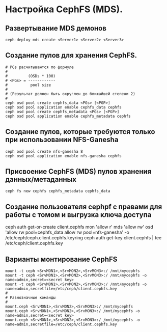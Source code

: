 # Настройка CephFS (MDS).

## Развертывание MDS демонов

	ceph-deploy mds create <Server1> <Server2> <Server3>

## Создание пулов для хранения CephFS.

	# PGs расчитываются по формуле
	#
	#         (OSDs * 100)
	# <PGs> = ------------
	#          pool size
	#
	# (Результат должен быть округлен до ближайшей степени 2)
	#
	ceph osd pool create cephfs_data <PGs> [<PGP>]
	ceph osd pool application enable cephfs_data cephfs
	ceph osd pool create cephfs_metadata <PGs> [<PGP>]
	ceph osd pool application enable cephfs_metadata cephfs

## Создание пулов, которые требуются только при использовании NFS-Ganesha
	ceph osd pool create nfs-ganesha 8                         
	ceph osd pool application enable nfs-ganesha cephfs

## Присвоение CephFS (MDS) пулов хранения данных/метаданных

	ceph fs new cephfs cephfs_metadata cephfs_data

## Создание пользователя cephpf с правами для работы с томом и выгрузка ключа доступа

ceph auth get-or-create client.cephfs mon 'allow r' mds 'allow rw' osd 'allow rw pool=cephfs_data allow rw pool=nfs-ganesha' -o /etc/ceph/ceph.client.cephfs.keyring
ceph auth get-key client.cephfs | tee /etc/ceph/client.cephfs.key

##  Варианты монтирование CephFS

	mount -t ceph <SrvMON1>,<SrvMON2>,<SrvMON3>:/ /mnt/mycephfs
	mount -t ceph <SrvMON1>,<SrvMON2>,<SrvMON3>:/ /mnt/mycephfs -o name=admin,secret=<secret key>
	mount -t ceph <SrvMON1>,<SrvMON2>,<SrvMON3>:/ /mnt/mycephfs -o name=admin,secretfile=/etc/ceph/client.cephfs.key
	#
	# Равнозначные команды
	#
	mount.ceph <SrvMON1>,<SrvMON2>,<SrvMON3>:/ /mnt/mycephfs
	mount.ceph <SrvMON1>,<SrvMON2>,<SrvMON3>:/ /mnt/mycephfs -o name=admin,secret=<secret key>
	mount.ceph <SrvMON1>,<SrvMON2>,<SrvMON3>:/ /mnt/mycephfs -o name=admin,secretfile=/etc/ceph/client.cephfs.key

